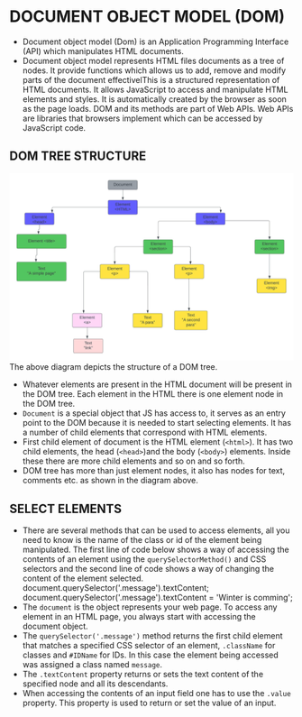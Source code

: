 # DOCUMENT OBJECT MODEL (DOM)

- Document object model (Dom) is an Application Programming Interface (API) which manipulates HTML documents.
- Document object model represents HTML files documents as a tree of nodes. It provide functions which allows us to add, remove and modify parts of the document effectivelThis is a structured representation of HTML documents. It allows JavaScript to access and manipulate HTML elements and styles. It is automatically created by the browser as soon as the page loads. DOM and its methods are part of Web APIs. Web APIs are libraries that browsers implement which can be accessed by JavaScript code.

## DOM TREE STRUCTURE

![DOM Tree Structure](./Blank%20diagram(3).jpeg)
The above diagram depicts the structure of a DOM tree.
- Whatever elements are present in the HTML document will be present in the DOM tree. Each element in the HTML there is one element node in the DOM tree.
- ```Document``` is a special object that JS has access to, it serves as an entry point to the DOM because it is needed to start selecting elements. It has a number of child elements that correspond with HTML elements.
- First child element of document is the HTML element (```<html>```). It has two child elements, the head (```<head>```)and the body (```<body>```) elements. Inside these there are more child elements and so on and so forth.
- DOM tree has more than just element nodes, it also has nodes for text, comments etc. as shown in the diagram above.

## SELECT ELEMENTS

- There are several methods that can be used to access elements, all you need to know is the name of the class or id of the element being manipulated. The first line of code below shows a way of accessing the contents of an element using the ```querySelectorMethod()``` and CSS selectors and the second line of code shows a way of changing the content of the element selected.
        document.querySelector('.message').textContent;
        document.querySelector('.message').textContent = 'Winter is comming';
- The ```document``` is the object represents your web page. To access any element in an HTML page, you always start with accessing the document object.
- The ```querySelector('.message')``` method returns the first child element that matches a specified CSS selector of an element, ```.className``` for classes and ```#IDName``` for IDs. In this case the element being accessed was assigned a class named ```message```.
- The ```.textContent``` property returns or sets the text content of the specified node and all its descendants.
- When accessing the contents of an input field one has to use the ```.value``` property. This property is used to return or set the value of an input.

